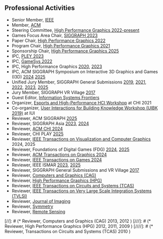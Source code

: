 ## Professional Activities

* Senior Member, [IEEE](http://ieee.org)
* Member, [ACM](http://acm.org)
* Steering Committee, [High Performance Graphics 2022-present](https://www.highperformancegraphics.org/2022/steering-committee/)
* Games Focus Area Chair, [SIGGRAPH 2023](https://s2023.siggraph.org/program/games/)
* Paper Chair, [High Performance Graphics 2022](https://www.highperformancegraphics.org/2022/)
* Program Chair, [High Performance Graphics 2021](https://www.highperformancegraphics.org/2021/)
* Sponsorship Chair, [High Performance Graphics 2025](https://www.highperformancegraphics.org/2025/)
* IPC, [PLEY 2023](https://pleyws.wordpress.com/)
* IPC, [GameSys 2022](https://gamesys22.wpi.edu/)
* IPC, High Performance Graphics [2020](https://www.highperformancegraphics.org/2020/), [2023](https://www.highperformancegraphics.org/2023/organization/)
* IPC, ACM SIGGRAPH Symposium on Interactive 3D Graphics and Games (I3D) [2024](https://i3dsymposium.org/2024/committee.html) [2025](https://i3dsymposium.org/2025/committee.html)
* Unified Jury Member, SIGGRAPH General Submissions [2019](https://s2019.siggraph.org/), [2021](https://s2021.siggraph.org/), [2022](https://s2022.siggraph.org), [2023](https://s2023.siggraph.org), [2025](https://s2025.siggraph.org/)
* Jury Member, SIGGRAPH VR Village [2017](http://s2017.siggraph.org/)
* Guest Editor, [Information Systems Frontiers](https://metroxraine.org/metroxraine2023/special-issue-isfi)
* Organizer, [Esports and High-Performance HCI Workshop](https://ehphci.org/) at CHI 2021
* Co-organizer, [User Interactions for Building Knowledge Workshop (UIBK 2019)](https://dl.acm.org/doi/10.1145/3308557.3313122) at IUI
* Reviewer, ACM SIGGRAPH [2025](https://s2025.siggraph.org/)
* Reviewer, SIGGRAPH Asia [2023](https://asia.siggraph.org/2023/), [2024](https://asia.siggraph.org/2024/)
* Reviewer, [ACM CHI 2024](https://chi2024.acm.org/)
* Reviewer, CHI PLAY [2025](https://chiplay.acm.org/2025/)
* Reviewer, [IEEE Transactions on Visualization and Computer Graphics](https://ieeexplore.ieee.org/xpl/RecentIssue.jsp?punumber=2945) 2024, 2025
* Reviewer, Foundations of Digital Games (FDG) [2024](https://fdg2024.org/), [2025](https://fdg2025.org/)
* Reviewer, [ACM Transactions on Graphics 2024](https://dl.acm.org/journal/tog)
* Reviewer, [IEEE Transactions on Games 2024](https://transactions.games/)
* Reviewer, IEEE ISMAR [2023](https://ismar23.org/), [2025](https://www.ieeeismar.net/2025/contribute/papers/)
* Reviewer, SIGGRAPH General Submissions and VR Village [2017](http://s2017.siggraph.org/)
* Reviewer, [Computers and Graphics (CAG)](https://www.journals.elsevier.com/computers-and-graphics/)
* Reviewer, [High Performance Graphics (HPG)](http://www.highperformancegraphics.org/)
* Reviewer, [IEEE Transactions on Circuits and Systems (TCAS)](http://ieeexplore.ieee.org/xpl/RecentIssue.jsp?punumber=8919)
* Reviewer, [IEEE Transactions on Very Large Scale Integration Systems (TVLSI)](http://ieeexplore.ieee.org/xpl/RecentIssue.jsp?punumber=92)
* Reviewer, [Journal of Imaging](http://www.mdpi.com/journal/jimaging)
* Reviewer, [Symmetry](http://www.mdpi.com/journal/symmetry)
* Reviewer, [Remote Sensing](https://www.mdpi.com/journal/remotesensing)

[//]: # (* Reviewer, Computers and Graphics (CAG) 2013, 2012 )
[///]: # (* Reviewer, High Performance Graphics (HPG) 2012, 2011, 2009 )
[////]: # (* Reviewer, Transactions on Circuits and Systems (TCAS) 2010 )
